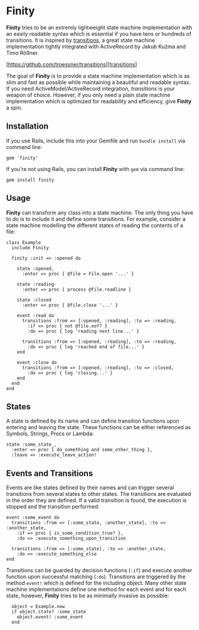 # Finity

**Finity** tries to be an extremly lightweight state machine implementation with an easily readable syntax
which is essential if you have tens or hundreds of transitions. It is inspired by [transitions][], 
a great state machine implementation tightly integrated with ActiveRecord by Jakub Kuźma and Timo Rößner.

[https://github.com/troessner/transitions][transitions]

The goal of **Finity** is to provide a state machine implementation which is as slim and fast as possible
while maintaining a beautiful and readable syntax. If you need ActiveModel/ActiveRecord integration,
*transitions* is your weapon of choice. However, if you only need a plain state machine implementation
which is optimized for readability and efficiency, give **Finity** a spin.

## Installation

If you use Rails, include this into your Gemfile and run `bundle install` via command line:

```
gem 'finity'
```

If you're not using Rails, you can install **Finity** with `gem` via command line:

```
gem install finity
```

## Usage

**Finity** can transform any class into a state machine. The only thing you have to do is to include it
and define some transitions. For example, consider a state machine modelling the different states of reading
the contents of a file:

```
class Example
  include Finity

  finity :init => :opened do

    state :opened,
      :enter => proc { @file = File.open '...' }

    state :reading
      :enter => proc { process @file.readline }

    state :closed
      :enter => proc { @file.close '...' }

    event :read do
      transitions :from => [:opened, :reading], :to => :reading,
        :if => proc { not @file.eof? }
        :do => proc { log 'reading next line...' }

      transitions :from => [:opened, :reading], :to => :reading,
        :do => proc { log 'reached end of file...' }
    end

    event :close do
      transitions :from => [:opened, :reading], :to => :closed,
        :do => proc { log 'closing...' }
    end
  end
end
```

## States

A state is defined by its name and can define transition functions upon entering and leaving the state.
These functions can be either referenced as Symbols, Strings, Procs or Lambda:

```
state :some_state_,
  :enter => proc { do_something and some_other_thing },
  :leave => :execute_leave_action!
```

## Events and Transitions

Events are like states defined by their names and can trigger several transitions from several states 
to other states. The transitions are evaluated in the order they are defined. If a valid transition is
found, the execution is stopped and the transition performed:

```
event :some_event do
  transitions :from => [:some_state, :another_state], :to => :another_state,
    :if => proc { is_some_condition_true? },
    :do => :execute_something_upon_transition

  transitions :from => [:some_state], :to => :another_state,
    :do => :execute_something_else
end
```

Transitions can be guarded by decision functions (`:if`) and execute another function upon successful
matching (`:do`). Transitions are triggered by the method `event!` which is defined for the including
object. Many other state machine implementations define one method for each event and for each state,
however, **Finity** tries to be as minimally invasive as possible:

```
  object = Example.new
  if object.state? :some_state
    object.event! :some_event
  end
```

[transitions]: https://github.com/troessner/transitions